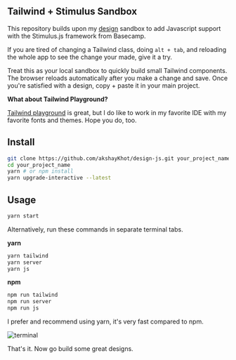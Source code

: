 ## Tailwind + Stimulus Sandbox

This repository builds upon my [design](https://github.com/akshayKhot/design) sandbox to add Javascript support with the Stimulus.js framework from Basecamp. 

If you are tired of changing a Tailwind class, doing `alt + tab`, and reloading the whole app to see the change your made, give it a try.  

Treat this as your local sandbox to quickly build small Tailwind components. The browser reloads automatically after you make a change and save. Once you're satisfied with a design, copy + paste it in your main project.

**What about Tailwind Playground?**

[Tailwind playground](https://play.tailwindcss.com/) is great, but I do like to work in my favorite IDE with my favorite fonts and themes. Hope you do, too. 

## Install

```bash
git clone https://github.com/akshayKhot/design-js.git your_project_name
cd your_project_name
yarn # or npm install
yarn upgrade-interactive --latest
```

## Usage

```bash
yarn start
```

Alternatively, run these commands in separate terminal tabs. 

**yarn**

```bash
yarn tailwind
yarn server
yarn js
```

**npm**

```bash
npm run tailwind
npm run server
npm run js
```

I prefer and recommend using yarn, it's very fast compared to npm. 

![terminal](images/terminal.png)

That's it. Now go build some great designs. 

